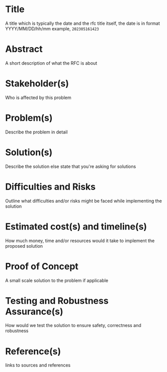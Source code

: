 # Title

A title which is typically the date and the rfc title itself, the date is in format YYYY/MM/DD/hh/mm example, `202305161423`

# Abstract

A short description of what the RFC is about

# Stakeholder(s)

Who is affected by this problem

# Problem(s)

Describe the problem in detail

# Solution(s)

Describe the solution else state that you're asking for solutions

# Difficulties and Risks

Outline what difficulties and/or risks might be faced while implementing the solution

# Estimated cost(s) and timeline(s)

How much money, time and/or resources would it take to implement the proposed solution

# Proof of Concept

A small scale solution to the problem if applicable

# Testing and Robustness Assurance(s)

How would we test the solution to ensure safety, correctness and robustness

# Reference(s)

links to sources and references
